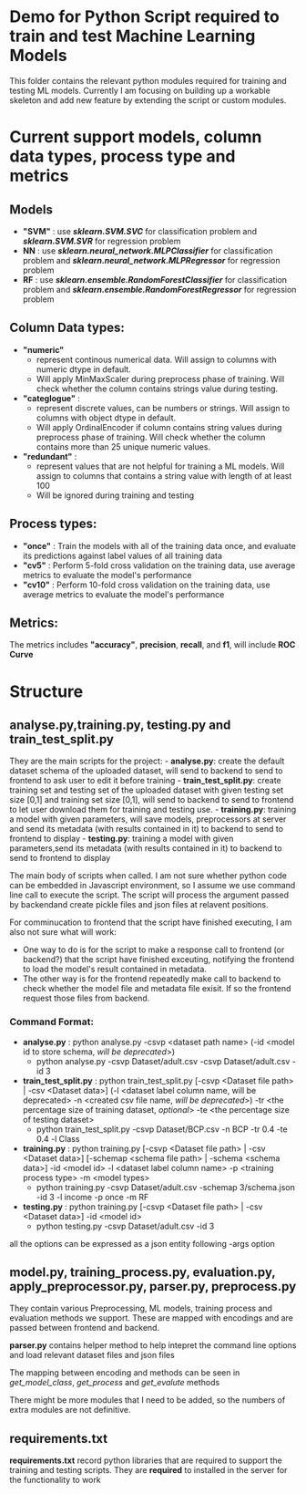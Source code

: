 # Demo for Python Script required to train and test Machine Learning Models

This folder contains the relevant python modules required for training and testing ML models. Currently I am focusing on building up a workable skeleton and add new feature by extending the script or custom modules.

# Current support models, column data types, process type and metrics

## Models

- **"SVM"** : use ***sklearn.SVM.SVC*** for classification problem and ***sklearn.SVM.SVR*** for regression problem
- **NN** : use ***sklearn.neural_network.MLPClassifier*** for classification problem and ***sklearn.neural_network.MLPRegressor*** for regression problem
- **RF** : use ***sklearn.ensemble.RandomForestClassifier*** for classification problem and ***sklearn.ensemble.RandomForestRegressor*** for regression problem

## Column Data types:

- **"numeric"** 
    - represent continous numerical data. Will assign to columns with numeric dtype in default.
    - Will apply MinMaxScaler during preprocess phase of training. Will check whether the column contains strings value during testing.
- **"categlogue"** : 
    - represent discrete values, can be numbers or strings. Will assign to columns with object dtype in default.
    - Will apply OrdinalEncoder if column contains string values during preprocess phase of training. Will check whether the column contains more than 25 unique numeric values.
- **"redundant"** : 
    - represent values that are not helpful for training a ML models. Will assign to columns that contains a string value with length of at least 100
    - Will be ignored during training and testing

## Process types:

- **"once"** : Train the models with all of the training data once, and evaluate its predictions against label values of all training data
- **"cv5"** : Perform 5-fold cross validation on the training data, use average metrics to evaluate the model's performance
- **"cv10"** : Perform 10-fold cross validation on the training data, use average metrics to evaluate the model's performance

## Metrics:

The metrics includes **"accuracy"**, **precision**, **recall**, and **f1**, will include **ROC Curve**

# Structure

## **analyse.py**,**training.py**, **testing.py** and **train_test_split.py**

They are the main scripts for the project:
    - **analyse.py**: create the default dataset schema of the uploaded dataset, will send to backend to send to frontend to ask user to edit it before training
    - **train_test_split.py**: create training set and testing set of the uploaded dataset with given testing set size [0,1] and training set size [0,1], will send to backend to send to frontend to let user download them for training and testing use.
    -  **training.py**: training a model with given parameters, will save models, preprocessors at server and send its metadata (with results contained in it) to backend to send to frontend to display
    -  **testing.py**: training a model with given parameters,send its metadata (with results contained in it) to backend to send to frontend to display

The main body of scripts when called. I am not sure whether python code can be embedded in Javascript environment, so I assume we use command line call to execute the script. The script will process the argument passed by backendand create pickle files and json files at relavent positions. 

For comminucation to frontend that the script have finished executing, I am also not sure what will work:
- One way to do is for the script to make a response call to frontend (or backend?) that the script have finished exceuting, notifying the frontend to load the model's result contained in metadata.
- The other way is for the frontend repeatedly make call to backend to check whether the model file and metadata file exisit. If so the frontend request those files from backend.

### Command Format:

- **analyse.py** : python analyse.py -csvp \<dataset path name\> (-id \<model id to store schema, *will be deprecated*\>)
    - python analyse.py -csvp Dataset/adult.csv -csvp Dataset/adult.csv -id 3
- **train_test_split.py** : python train_test_split.py [-csvp \<Dataset file path\> | -csv \<Dataset data\>] (-l \<dataset label column name, will be deprecated\> -n \<created csv file name, *will be deprecated*\>) -tr \<the percentage size of training dataset, *optional*\> -te \<the percentage size of testing dataset\>
    - python train_test_split.py -csvp Dataset/BCP.csv -n BCP -tr 0.4 -te 0.4 -l Class
- **training.py** : python training.py [-csvp \<Dataset file path\> | -csv \<Dataset data\>] [-schemap \<schema file path\> | -schema \<schema data\>] -id \<model id\> -l \<dataset label column name\> -p \<training process type\> -m \<model types\>
    - python training.py -csvp Dataset/adult.csv -schemap 3/schema.json -id 3 -l income -p once -m RF
- **testing.py** : python training.py [-csvp \<Dataset file path\> | -csv \<Dataset data\>] -id \<model id\>
    - python testing.py -csvp Dataset/adult.csv -id 3


all the options can be expressed as a json entity following -args option

## **model.py**, **training_process.py**, **evaluation.py**, **apply_preprocessor.py**, **parser.py**, **preprocess.py**

They contain various Preprocessing, ML models, training process and evaluation methods we support. These are mapped with encodings and are passed between frontend and backend.

**parser.py** contains helper method to help intepret the command line options and load relevant dataset files and json files

The mapping between encoding and methods can be seen in *get_model_class*, *get_process* and *get_evalute* methods

There might be more modules that I need to be added, so the numbers of extra modules are not definitive.

## **requirements.txt**

**requirements.txt** record python libraries that are required to support the training and testing scripts. They are **required** to installed in the server for the functionality to work
